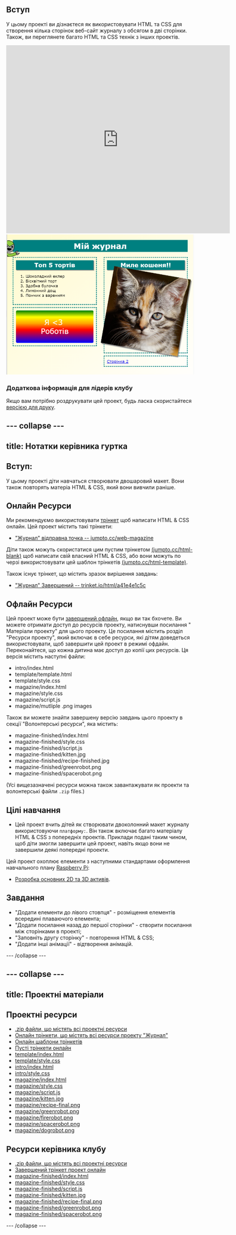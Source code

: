 ## Вступ

У цьому проекті ви дізнаєтеся як використовувати HTML та CSS для створення кілька сторінок веб-сайт журналу з обсягом в дві сторінки. Також, ви переглянете багато HTML та CSS технік з інших проектів.

<div class="trinket">
  <iframe src="https://trinket.io/embed/html/eb54a74035?outputOnly=true&start=result" width="600" height="505" frameborder="0" marginwidth="0" marginheight="0" allowfullscreen>
  </iframe>
  <img src="images/magazine-final.png">
</div>

### Додаткова інформація для лідерів клубу

Якщо вам потрібно роздрукувати цей проект, будь ласка скористайтеся [версією для друку](https://projects.raspberrypi.org/uk-UA/projects/magazine/print).


--- collapse ---
---
title: Нотатки керівника гуртка
---

## Вступ:

У цьому проекті діти навчаться створювати двошаровий макет. Вони також повторять матеріа HTML & CSS, який вони вивчили раніше.

## Онлайн Ресурси

Ми рекомендуємо використовувати [трінкет](https://trinket.io/) щоб написати HTML & CSS онлайн. Цей проект містить такі трінкети:

+ ["Журнал" відправна точка -- jumpto.cc/web-magazine](http://jumpto.cc/web-magazine)

Діти також можуть скористатися цим пустим трінкетом [(jumpto.cc/html-blank)](http://jumpto.cc/html-blank) щоб написати свій власний HTML & CSS, або вони можуть по черзі використовувати цей шаблон трінкетів [(jumpto.cc/html-template)](http://jumpto.cc/html-template).

Також існує трінкет, що містить зразок вирішення завдань:

+ ["Журнал" Завершений -- trinket.io/html/a41e4e1c5c](https://trinket.io/html/eb54a74035)

## Офлайн Ресурси

Цей проект може бути [завершений офлайн](https://www.codeclubprojects.org/en-GB/resources/webdev-working-offline/), якщо ви так бхочете. Ви можете отримати доступ до ресурсів проекту, натиснувши посилання " Матеріали проекту" для цього проекту. Це посилання містить розділ "Ресурси проекту", який включає в себе ресурси, які дітям доведеться використовувати, щоб завершити цей проект в режимі офдайн. Переконайтеся, що кожна дитина має доступ до копії цих ресурсів. Ця версія містить наступні файли:

+ intro/index.html
+ template/template.html
+ template/style.css
+ magazine/index.html
+ magazine/style.css
+ magazine/script.js
+ magazine/mutliple .png images

Також ви можете знайти завершену версію завдань цього проекту в секції "Волонтерські ресурси", яка містить:

+ magazine-finished/index.html
+ magazine-finished/style.css
+ magazine-finished/script.js
+ magazine-finished/kitten.jpg
+ magazine-finished/recipe-finished.jpg
+ magazine-finished/greenrobot.png
+ magazine-finished/spacerobot.png

(Усі вищезазначені ресурси можна також завантажувати як проекти та волонтерські файли `.zip` files.)

## Цілі навчання

+ Цей проект вчить дітей як створювати двоколонний макет журналу використовуючи `платформу:`. Він також включає багато матеріалу HTML & CSS з попередніх проектів. Приклади подані таким чином, щоб діти змогли завершити цей проект, навіть якщо вони не завершили деякі попередні проекти. 

Цей проект охоплює елементи з наступними стандартами оформлення навчального плану [Raspberry Pi](http://rpf.io/curriculum):

+ [Розробка основних 2D та 3D активів](https://www.raspberrypi.org/curriculum/design/creator).

## Завдання

+ "Додати елементи до лівого стовпця" - розміщення елементів всередині плаваючого елемента;
+ "Додати посилання назад до першої сторінки" - створити посилання між сторінками в проекті;
+ "Заповніть другу сторінку" - повторення HTML & CSS;
+ "Додати інші анімації" - відтворення анімацій.


--- /collapse ---


--- collapse ---
---
title: Проектні матеріали
---

## Проектні ресурси

+ [.zip файли, що містять всі проектні ресурси](resources/magazine-project-resources.zip)
+ [Онлайн трінкети, що містять всі ресурси проекту "Журнал"](http://jumpto.cc/web-magazine)
+ [Онлайн шаблони трінкетів](http://jumpto.cc/trinket-template)
+ [Пусті трінкети онлайн](http://jumpto.cc/trinket-blank)
+ [template/index.html](resources/template-index.html)
+ [template/style.css](resources/template-style.css)
+ [intro/index.html](resources/intro-index.html)
+ [intro/style.css](resources/intro-style.css)
+ [magazine/index.html](resources/magazine-index.html)
+ [magazine/style.css](resources/magazine-style.css)
+ [magazine/script.js](resources/magazine-script.js)
+ [magazine/kitten.jpg](resources/magazine-kitten.jpg)
+ [magazine/recipe-final.png](resources/magazine-recipe-final.png)
+ [magazine/greenrobot.png](resources/magazine-greenrobot.png)
+ [magazine/firerobot.png](resources/magazine-firerobot.png)
+ [magazine/spacerobot.png](resources/magazine-spacerobot.png)
+ [magazine/dogrobot.png](resources/magazine-dogrobot.png)

## Ресурси керівника клубу

+ [.zip файли, що містять всі проектні ресурси](resources/magazine-volunteer-resources.zip)
+ [Завершений трінкет проект онлайн](https://trinket.io/html/eb54a74035)
+ [magazine-finished/index.html](resources/magazine-finished-index.html)
+ [magazine-finished/style.css](resources/magazine-finished-style.css)
+ [magazine-finished/script.js](resources/magazine-finished-script.js)
+ [magazine-finished/kitten.jpg](resources/magazine-finished-kitten.jpg)
+ [magazine-finished/recipe-final.png](resources/magazine-finished-recipe-final.png)
+ [magazine-finished/greenrobot.png](resources/magazine-finished-greenrobot.png)
+ [magazine-finished/spacerobot.png](resources/magazine-finished-spacerobot.png)

--- /collapse ---